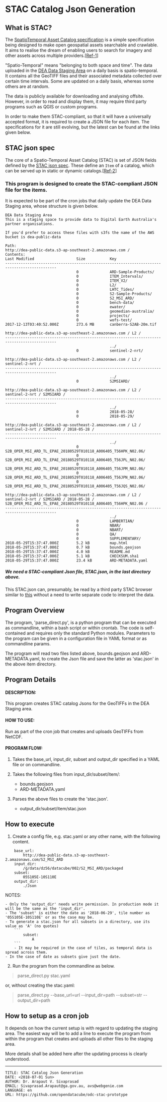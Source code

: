
# STAC Catalog Json Generation


## What is STAC?
The [SpatioTemporal Asset Catalog specification](https://github.com/radiantearth/stac-spec/) is a simple specification being
designed to make open geospatial assets searchable and crawlable. It aims to realise the dream of enabling users to search for imagery and other assets across multiple providers.[[Ref-1](https://gist.github.com/omad/da6f740be0ead467c77c80d66701450f#file-spatio-temporal-access-catalogues-org)]

"Spatio-Temporal" means "belonging to both space and time". The data uploaded in the [DEA Data Staging Area](http://dea-public-data.s3-website-ap-southeast-2.amazonaws.com/) on a daily basis is spatio-temporal. It contains all the GeoTIFF files and their associated metadata collected over certain time intervals. Some are updated on a daily basis, whereas some others are at random.

The data is publicly available for downloading and analysing offsite. However, in order to read and display them, it may require third party programs such as QGIS or custom programs.

In order to make them STAC-compliant, so that it will have a universally accepted format, it is required to create a JSON file for each item. The specifications for it are still evolving, but the latest can be found at the links given below.

## STAC json spec

The core of a Spatio-Temporal Asset Catalog (STAC) is set of JSON fields defined by the [STAC json spec](https://github.com/radiantearth/stac-spec/blob/master/json-spec/json-spec.md). These define an `Item` of a catalog, which can be served up in static or dynamic catalogs.[[Ref-2](https://github.com/radiantearth/stac-spec/tree/master/json-spec)] 


### This program is designed to create the STAC-compliant JSON file for the items.

It is expected to be part of the cron jobs that daily update the DEA Data Staging area, whose structure is given below. 

```
DEA Data Staging Area
This is a staging space to provide data to Digital Earth Australia's partner organisations.

If you'd prefer to access these files with s3fs the name of the AWS bucket is dea-public-data

Path:
http://dea-public-data.s3-ap-southeast-2.amazonaws.com /
Contents:
Last Modified                   Size           Key 
---------------------------------------------------------------------------------------------
                                0              ARD-Sample-Products/
                                0              ITEM_Intervals/
                                0              ITEM_V2/
                                0              L2/
                                0              LHTC_Tides/
                                0              S2-Sample-Products/
                                0              S2_MSI_ARD/
                                0              bench-data/
                                0              ewater/
                                0              geomedian-australia/
                                0              projects/
                                0              wofs-test/
2017-12-13T03:40:52.000Z        273.6 MB       canberra-S2AB-20m.tif

http://dea-public-data.s3-ap-southeast-2.amazonaws.com / L2 /
---------------------------------------------------------------------------------------------
                                               ../
                                0              sentinel-2-nrt/

http://dea-public-data.s3-ap-southeast-2.amazonaws.com / L2 / sentinel-2-nrt /
---------------------------------------------------------------------------------------------
                                               ../
                                0              S2MSIARD/

http://dea-public-data.s3-ap-southeast-2.amazonaws.com / L2 / sentinel-2-nrt / S2MSIARD /
---------------------------------------------------------------------------------------------
                                               ../
                                0              2018-05-28/
                                0              2018-05-29/
                                
http://dea-public-data.s3-ap-southeast-2.amazonaws.com / L2 / sentinel-2-nrt / S2MSIARD / 2018-05-28 /
---------------------------------------------------------------------------------------------
                                               ../
                                0              S2B_OPER_MSI_ARD_TL_EPAE_20180529T010118_A006405_T56HPK_N02.06/
                                0              S2B_OPER_MSI_ARD_TL_EPAE_20180529T010118_A006405_T56JPL_N02.06/
                                0              S2B_OPER_MSI_ARD_TL_EPAE_20180529T010118_A006405_T56JPM_N02.06/
                                0              S2B_OPER_MSI_ARD_TL_EPAE_20180529T010118_A006405_T56JPN_N02.06/
                                0              S2B_OPER_MSI_ARD_TL_EPAE_20180529T010118_A006405_T56JQS_N02.06/

http://dea-public-data.s3-ap-southeast-2.amazonaws.com / L2 / sentinel-2-nrt / S2MSIARD / 2018-05-28 / S2B_OPER_MSI_ARD_TL_EPAE_20180529T010118_A006405_T56HPK_N02.06 /
---------------------------------------------------------------------------------------------
                                               ../
                                0              LAMBERTIAN/
                                0              NBAR/
                                0              NBART/
                                0              QA/
                                0              SUPPLEMENTARY/
2018-05-29T15:37:47.000Z        5.2 kB         map.html
2018-05-29T15:37:47.000Z        0.7 kB         bounds.geojson
2018-05-29T15:37:47.000Z        4.0 kB         README.md
2018-05-29T15:37:47.000Z        5.1 kB         CHECKSUM.sha1
2018-05-29T15:37:47.000Z        23.4 kB        ARD-METADATA.yaml

```
##### We need a STAC-compliant Json file, STAC.json, in the last directory above.

This STAC.json can, presumably, be read by a third party STAC browser similar to [this](http://iserv-stac.netlify.com/item/2014/01/02/IPR201401020901061496N02371W) without a need to write separate code to interpret the data.

## Program Overview
The program, 'parse_direct.py', is a python program that can be executed as commandline, within a bash script or within crontab. The code is self-contained and requires only the standard Python modules. Parameters to the program can be given in a configuration file in YAML format or as commandline params.

The program will read two files listed above, bounds.geojson and ARD-METADATA.yaml, to create the Json file and save the latter as 'stac.json' in the above item directory.

## Program Details

#### DESCRIPTION:
This program creates STAC catalog Jsons for the GeoTIFFs in the DEA Staging area.

#### HOW TO USE:
Run as part of the cron job that creates and uploads GeoTIFFs from NetCDF.

#### PROGRAM FLOW:
1. Takes the base_url, input_dir, subset and output_dir specified in a YAML file or on commandline.

2. Takes the following files from input_dir/subset/item/:
    - bounds.geojson
    - ARD-METADATA.yaml

3. Parses the above files to create the 'stac.json'.
    - output_dir/subset/item/stac.json
    

## How to execute

1. Create a config file, e.g. stac.yaml or any other name, with the following content. 

```
    base_url:
        http://dea-public-data.s3-ap-southeast-2.amazonaws.com/S2_MSI_ARD
    input_dir:
        /g/data/dz56/datacube/002/S2_MSI_ARD/packaged
    subset:
        05S105E-10S110E
    output_dir:
        ./Json
```
NOTES:
    
    - Only the 'output_dir' needs write permission. In production mode it will be the same as the 'input_dir'.
    - The 'subset' is either the date as '2018-06-29', tile number as '05S105E-10S110E' or as the case may be.
    - To generate a stac.json for all subsets in a directory, use its value as 'A' (no quotes)
        ```
            subset:
                A
        ```
        - It may be required in the case of tiles, as temporal data is spread across them.
    - In the case of date as subsets give just the date. 

2. Run the program from the commandline as below.

> parse_direct.py stac.yaml

or, without creating the stac.yaml:

> parse_direct.py --base_url=url --input_dir=path --subset=str --output_dir=path


## How to setup as a cron job

It depends on how the current setup is with regard to updating the staging area. The easiest way will be to add a line to execute the program from within the program that creates and uploads all other files to the staging area. 

More details shall be added here after the updating process is clearly understood.

_____________________________________________________________________________________________________________
```
TITLE: STAC Catalog Json Generation
DATE: <2018-07-01 Sun>
AUTHOR: Dr. Arapaut V. Sivaprasad
EMAIL: Sivaprasad.Arapaut@ga.gov.au, avs@webgenie.com
LANGUAGE: en
URL: https://github.com/opendatacube/odc-stac-prototype
```